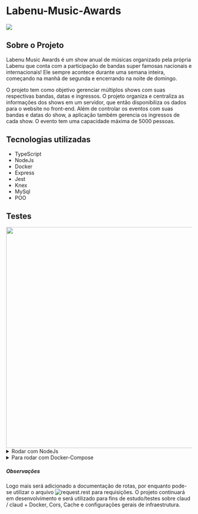 # Labenu-Music-Awards

 <img src="http://img.shields.io/static/v1?label=STATUS&message=em-desenvolvimento&color=GREEN&style=for-the-badge"/>
 
 
 ## Sobre o Projeto
 
 
 Labenu Music Awards é um show anual de músicas organizado pela própria Labenu que conta com a participação
 de bandas super famosas nacionais e internacionais! Ele sempre acontece durante uma semana inteira,
 começando na manhã de segunda e encerrando na noite de domingo.
 
 
 O projeto tem como objetivo gerenciar múltiplos shows com suas respectivas bandas, datas e ingressos.
 O projeto organiza e centraliza as informações dos shows em um servidor, que então disponibiliza os dados
para o website no front-end. Além de controlar os eventos com suas bandas e datas do show,
a aplicação também gerencia os ingressos de cada show. O evento tem uma capacidade máxima de 5000 pessoas.


## Tecnologias utilizadas

- TypeScript
- NodeJs
- Docker
- Express
- Jest
- Knex
- MySql
- POO


## Testes 
<img src="https://user-images.githubusercontent.com/104647293/225711622-57a8b877-7dca-4390-b35d-dc836eeba833.png" width="600px" />

<details>
    <summary> Rodar com NodeJs </summary>
    <p> - Para rodar o projeto em seu host você presira ter o NOdeJs instalado; </p>
    <p> - Clone o repositório e use o comando 'npm i' para instalar as dependências; </p>
    <p> - Você precisará de um banco de dados para a aplicação funcionar corretamente; </p>
    <p> - Adicione seu acesso banco no .env com as seguintes chaves: </p>
    <p> - DB_HOST, DB_USER, DB_PASSWORD, DB_DATABASE, JWT_KEY = qualquerString, JWT_EXPIRES_IN = 24h, BCRYPT_SALT_ROUNDS = 12; </p>
    <p> - O Knex está configurado para usar o mysql, se seu banco for outro você precisa alterar essas configurações em BaseDataBase; </p>
    <p> - Por fim, você pode usar os comandos 'npm run build' e 'npm start' para rodar a aplicação; </p>
    <p> - Para fazer as requisições você pode usar o arquivo request.rest, você precisará da extenção Rest Client. </p>
</details>

<details> 
    <summary> Para rodar com Docker-Compose </summary> 
    <p> - Você preciar ter o <a href="https://docs.docker.com/get-docker/" target='_blank' > Docker </a> e o <a                   href="https://docs.docker.com/compose/install/" target='_blank' > Docker-Compose </a> instalados; </p>
 <p> - Copie o conteúdo do arquivo <a href="https://github.com/Programmer-Gabriel-Santos/Labenu-Music-Awards/blob/main/docker-compose.yml" target='blank'> docker-compose.yml </a> para um arquivo com o mesmo nome: docker-compose.yml em seu host; </p>
 <p> - Feito isso, use o comando 'docker-compose up' ou 'docker-compose up -d' para deixar seu terminal livre. </p>
 <p> - A partir desse docker-compose serão criados três containers: aplicação node, banco mysql e o gerenciador de banco adminer. </p>
 <p> - Caso queira conferir os dados do banco de forma manual e sua estrutura, pode acessar o adminer em seu localhost:3008, ou pode configurar outra            porta para ambos containers no docker-compose.yml. Certifique-se de que as portas listadas estão disponíveis em seu host antes de iniciar os              containers, altere apenas as portas para o seu host, as portas dos containers precisam ser as que estão listadas no docker-compose.yml para que a          aplicação funcione corretamente. Aqui está como deve ser seu login no adminer:
 </p>
 <img src="https://user-images.githubusercontent.com/104647293/226108518-8a8e9f36-fff5-405b-a06e-b957f6373c08.png" width="600px">
 <p> Também serão criados: </p>
 <p> - Um volume com o nome 'dbLama' para o banco de dados, volume esse que poderá ser excluído após o uso da aplicação com o comando 'docker volume rm            dbLama'; 
 </p>
 <p> - Um netWork com o nome 'netLama', que também poderá estar sendo removido após o fim do uso dos containers com o comando 'docker network rm netLama'.  </p>
 
</details>

##### Observações

Logo mais será adicionado a documentação de rotas, por enquanto pode-se utilizar o arquivo ![request.rest](https://github.com/Programmer-Gabriel-Santos/Labenu-Music-Awards/blob/main/requests.rest) para requisições.
O projeto continuará em desenvolvimento e será utilizado para fins de estudo/testes sobre claud / claud + Docker, Cors, Cache e configurações gerais de infraestrutura.
